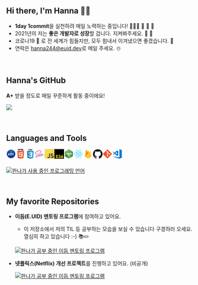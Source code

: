 <!--
**hanna244/hanna244** 저장소를 만들고, `README.md` 파일을 작성하면 GitHub 프로필에 표시됩니다. 프로필을 작성하는데 도움이 되는 몇 가지 작성 예는 다음과 같아요.

참고: https://github.com/anuraghazra/github-readme-stats/blob/master/docs/readme_kr.md

- 🔭 현재 작업 중입니다 ...
- 🌱 나는 현재 배우고 있습니다 ...
- 👯 공동 작업을 찾고 있습니다 ...
- 🤔 도움을 구하고 있습니다 ...
- 💬 저에게 물어보세요 ...
- 📫 연락 방법 : ...
- 😄 대명사 : ...
- ⚡ 재미있는 사실: ...
-->

## Hi there, I'm Hanna ☝🏻

<!-- 참고: https://getemoji.com/#objects -->

- **1day 1commit**을 실천하려 매일 노력하는 중입니다! 👱🏻‍♀️ 🧁 🍰 🎂
- 2021년의 저는 **좋은 개발자로 성장**할 겁니다. 지켜봐주세요. 👀 🙊
- 코로나19 🦠 로 전 세계가 힘들지만, 모두 힘내서 이겨냈으면 좋겠습니다. 🌹
- 연락은 [hanna244@euid.dev](hanna244@euid.dev)로 메일 주세요. ☃️

<br/>

## Hanna's GitHub

**A+** 받을 정도로 매일 꾸준하게 활동 중이에요!

<!-- 테마 참고: https://github.com/anuraghazra/github-readme-stats/blob/master/themes/README.md -->

[![](https://github-readme-stats.vercel.app/api?username=hanna244&count_private=true&include_all_commits=true&line_height=22&show_icons=true&theme=dracula&hide=issues)](https://github.com/anuraghazra/github-readme-stats)

<br />

## Languages and Tools

<img align="left" title="Accessibility" alt="Accessibility" width="26" src="./assets/a11y.jpg" />
<img align="left" title="HTML5" alt="HTML5" width="26" src="./assets/html.jpg" />
<img align="left" title="CSS3" alt="CSS3" width="26" src="./assets/css.jpg" />
<img align="left" title="Sass" alt="Sass" width="26" src="./assets/sass.jpg" />
<img align="left" title="JavaScript" alt="JavaScript" width="26" src="./assets/js.jpg" />
<img align="left" title="ECMAScript 2015" alt="ECMAScript 2015" width="26" src="./assets/es6.jpg" />
<img align="left" title="Node JS" alt="Node JS" width="26" src="./assets/nodejs.jpg" />
<img align="left" title="React" alt="React" width="26" src="./assets/react.jpg" />
<img align="left" title="Firebase" alt="Firebase" width="26" src="./assets/firebase.jpg" />
<img align="left" title="GitHub" alt="GitHub" width="26" src="./assets/github.jpg" />
<img align="left" title="Git" alt="Git" width="26" src="./assets/git.jpg" />
<img align="left" title="VS Code" alt="Visual Studio Code" width="26" src="./assets/vscode.jpg" />
<br/>
<br/>

[![한나가 사용 중인 프로그래밍 언어](https://github-readme-stats.vercel.app/api/top-langs/?username=hanna244&layout=compact)](https://github.com/hanna244)

<br/>

## My favorite Repositories

- **이듬(E.UID) 멘토링 프로그램**에 참여하고 있어요.

  - 이 저장소에서 저의 TIL 등 공부하는 모습을 보실 수 있습니다 구경하러 오세요. 열심히 하고 있습니다 :-) 📚✏️

  [![한나가 공부 중인 이듬 멘토링 프로그램](https://github-readme-stats.vercel.app/api/pin/?username=hanna244&repo=EUID-mentoring&show_owner=true)](https://github.com/hanna244/EUID-mentoring)

- **넷플릭스(Netflix) 개선 프로젝트**를 진행하고 있어요. (비공개)

  [![한나가 공부 중인 이듬 멘토링 프로그램](https://github-readme-stats.vercel.app/api/pin/?username=hanna244&repo=make-better-netflix-website&show_owner=true)](https://github.com/hanna244/make-better-netflix-website)
